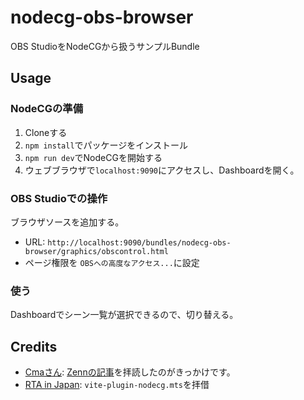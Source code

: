 # nodecg-obs-browser
OBS StudioをNodeCGから扱うサンプルBundle

## Usage
### NodeCGの準備
1. Cloneする
2. `npm install`でパッケージをインストール
3. `npm run dev`でNodeCGを開始する
4. ウェブブラウザで`localhost:9090`にアクセスし、Dashboardを開く。

### OBS Studioでの操作
ブラウザソースを追加する。
- URL: `http://localhost:9090/bundles/nodecg-obs-browser/graphics/obscontrol.html`
- ページ権限を `OBSへの高度なアクセス...`に設定

### 使う
Dashboardでシーン一覧が選択できるので、切り替える。

## Credits
- [Cmaさん](https://github.com/cma2819): [Zennの記事](https://zenn.dev/cma2819/articles/try-obs-browser)を拝読したのがきっかけです。
- [RTA in Japan](https://github.com/RTAinJapan/rtainjapan-layouts): `vite-plugin-nodecg.mts`を拝借
